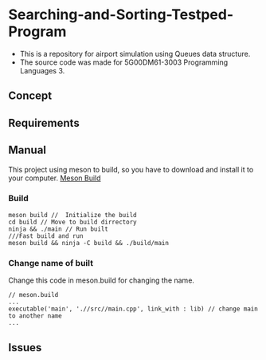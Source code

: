 # Searching-and-Sorting-Testped-Program
- This is a repository for airport simulation using Queues data structure.
- The source code was made for 5G00DM61-3003 Programming Languages 3.

## Concept
 
## Requirements

## Manual
This project using meson to build, so you have to download and install it to your computer.
[Meson Build](https://mesonbuild.com/)

### Build
``` cli
meson build //  Initialize the build
cd build // Move to build dirrectory
ninja && ./main // Run built
///Fast build and run
meson build && ninja -C build && ./build/main
```


### Change name of built
Change this code in meson.build for changing the name.
```
// meson.build
...
executable('main', './/src//main.cpp', link_with : lib) // change main to another name
...
```
## Issues
